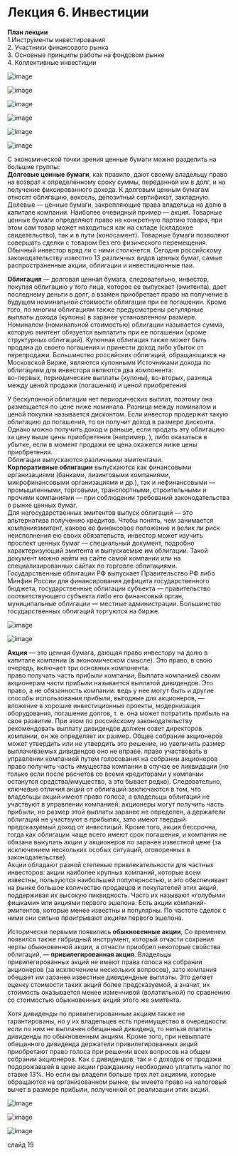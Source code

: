 # Лекция 6. Инвестиции
**План лекции**  
1.Инструменты инвестирования  
2. Участники финансового рынка  
3. Основные принципы работы на фондовом рынке  
4. Коллективные инвестиции  

![image](https://github.com/user-attachments/assets/510ac7ac-102f-4b38-ad27-ee4ae9274604)

![image](https://github.com/user-attachments/assets/f6beaa7d-1a12-42a2-89c3-efc14e0fc14d)

![image](https://github.com/user-attachments/assets/29227e69-cba6-41c9-b19c-c69c0b41cc50)

![image](https://github.com/user-attachments/assets/1f030ff3-b1ed-4087-b2bf-fc1f254c2803)

![image](https://github.com/user-attachments/assets/54460223-7b73-4470-be23-2c770db504e2)

![image](https://github.com/user-attachments/assets/191158b6-6e4d-42fc-8645-f9e45e97b5aa)

С экономической точки зрения ценные бумаги можно разделить на
большие группы:  
**Долговые ценные бумаги**, как правило, дают своему владельцу право на
возврат к определенному сроку суммы, переданной им в долг, и на получение
фиксированного дохода. К долговым ценным бумагам относят облигацию,
вексель, депозитный сертификат, закладную.
Долевые — ценные бумаги, закрепляющие права владельца на долю в
капитале компании. Наиболее очевидный пример — акция.
Товарные ценные бумаги определяют право на конкретную партию
товара, при этом сам товар может находиться как на складе (складское
свидетельство), так и в пути (коносамент). Товарные бумаги позволяют
совершать сделки с товаром без его физического перемещения. Обычный
инвестор вряд ли с ними столкнется.
Сегодня российскому законодательству известно 13 различных видов
ценных бумаг, самые распространенные акции, облигации и инвестиционные
паи.

**Облигация** — долговая ценная бумага, следовательно, инвестор, покупая
облигацию у того лица, которое ее выпускает (эмитента), дает последнему
деньги в долг, а взамен приобретает право на получение в будущем
номинальной стоимости облигации при ее погашении. Кроме того, по
многим облигациям также предусмотрены регулярные выплаты дохода
(купоны) в заранее установленном размере. Номиналом (номинальной
стоимостью) облигации называется сумма, которую эмитент обязуется
выплатить при ее погашении (кроме структурных облигаций).
Купонная облигация также может быть продана до своего погашения и
принести доход либо убыток от перепродажи. Большинство российских
облигаций, обращающихся на Московской Бирже, являются купонными
Источниками дохода по облигациям для инвестора являются два
компонента:  
во-первых, периодические выплаты (купоны),
во-вторых, разница между ценой продажи (погашения) и ценой
приобретения


У бескупонной облигации нет периодических выплат, поэтому она
размещается по цене ниже номинала. Разница между номиналом и ценой
покупки называется дисконтом. Если инвестор продержит такую облигацию
до погашения, то он получит доход в размере дисконта. Однако можно
получить доход и раньше, если продать эту облигацию за цену выше цены
приобретения (например, ), либо оказаться в убытке, если в момент продажи
ее цена окажется ниже цены приобретения.  
Облигации выпускаются различными эмитентами.  
**Корпоративные облигации** выпускаются как финансовыми
организациями (банками, лизинговыми компаниями, микрофинансовыми
организациями и др.), так и нефинансовыми — промышленными, торговыми,
транспортными, строительными и прочими компаниями — при соблюдении
требований законодательства о рынке ценных бумаг.  
Для негосударственных эмитентов выпуск облигаций — это
альтернатива получению кредитов. Чтобы понять, чем занимается компанияэмитент, каково ее финансовое положение и велик ли риск неисполнения ею
своих обязательств, инвестор может изучить проспект ценных бумаг —
специальный документ, подробно характеризующий эмитента и
выпускаемые им облигации. Такой документ можно найти на сайте самой
компании или на специализированных сайтах по торговле облигациями.
Государственные облигации РФ выпускает Правительство РФ либо
Минфин России для финансирования дефицита государственного бюджета,
государственные облигации субъекта — правительство соответствующего
субъекта либо его финансовый орган, муниципальные облигации — местные
администрации. Большинство государственных облигаций торгуются на
бирже.

![image](https://github.com/user-attachments/assets/b81051b2-07ea-4481-867f-0f5d93721c51)

![image](https://github.com/user-attachments/assets/748a32b0-f76f-422a-bd4c-dcc09684eb9f)


**Акция** — это ценная бумага, дающая право инвестору на долю в
капитале компании (в экономическом смысле). Это право, в свою очередь,
включает три основных компонента:  
право получать часть прибыли компании, Выплата компанией своим
акционерам части прибыли называется выплатой дивидендов. Это право, а не
обязанность компании: ведь у нее могут быть и другие способы
использования прибыли, выгодные для акционеров, — вложение в хорошие
инвестиционные проекты, модернизация оборудования, погашение долгов, т.
е. она может потратить прибыль на свое развитие. При этом по российскому
законодательству рекомендовать выплату дивидендов должен совет
директоров компании, он же определяет их размер. Общее собрание
акционеров может утвердить или не утвердить это решение, но увеличить
размер выплачиваемых дивидендов оно не вправе.
право участвовать в управлении компанией путем голосования на
собрании акционеров
право получить часть имущества компании в случае ее ликвидации (но
только если после расчетов со всеми кредиторами у компании останутся
средства/имущество, а это бывает редко).
Следовательно, ключевые отличия акций от облигаций заключаются в
том, что
владельцы акций имеют право голоса, а владельцы облигаций не
участвуют в управлении компанией;
акционеры могут получить часть прибыли, но размер этой выплаты
заранее не определен, а держатели облигаций не участвуют в прибылях, зато
имеют твердый предсказуемый доход от инвестиций.
Кроме того, акция бессрочна, тогда как облигации чаще всего имеют
срок погашения, и компания не обязана выкупать акции у акционеров по
заранее известной цене (за исключением нескольких особых ситуаций,
оговоренных в законодательстве).  
Акции обладают разной степенью привлекательности для частных
инвесторов: акции наиболее крупных компаний, которые всем известны,
пользуются наибольшей популярностью, и это обеспечивает на рынке
большое количество продавцов и покупателей этих акций, поддерживая их
высокую ликвидность. Часто их называют «голубыми фишками» или
акциями первого эшелона. Есть акции компаний-эмитентов, которые менее
известны и популярны. По частоте сделок с ними они сильно проигрывают
акциям первого эшелона.  

Исторически первыми появились **обыкновенные акции**, Со временем
появился также гибридный инструмент, который отчасти сохранил черты
обыкновенной акции, а отчасти приобрел некоторые свойства облигаций, —
**привилегированная акция**. Владельцы привилегированных акций не имеют
права голоса на собрании акционеров (за исключением нескольких
вопросов), зато компания обещает им заранее известные дивидендные
выплаты. Это делает оценку стоимости таких акций более предсказуемой, а
значит, их стоимость оказывается менее изменчивой (волатильной) по
сравнению со стоимостью обыкновенных акций этого же эмитента.

Хотя дивиденды по привилегированным акциям также не
гарантированы, но у их владельцев есть преимущество в очередности: если
по ним не выплачен обещанный дивиденд, то нельзя платить дивиденды по
обыкновенным акциям. Кроме того, при невыплате обещанного дивиденда
держатели привилегированных акций приобретают право голоса при
решении всех вопросов на общем собрании акционеров.
Как с дивидендов, так и с доходов от продажи подорожавшей в цене
акции гражданину необходимо уплатить налог по ставке 13%. Но если вы
владели больше трех лет акциями, которые обращаются на организованном
рынке, вы имеете право на налоговый вычет в размере прибыли, полученной
от реализации этих акций.  

![image](https://github.com/user-attachments/assets/ba01baf0-ceb0-4389-92fe-653550ce04bb)

![image](https://github.com/user-attachments/assets/51536d73-11de-4649-909f-2699c92d036c)

![image](https://github.com/user-attachments/assets/db3d1ac2-80b6-435b-b24d-bb38055bc563)

слайд 19
